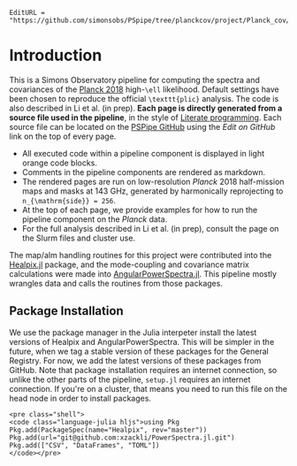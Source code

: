 ```@meta
EditURL = "https://github.com/simonsobs/PSpipe/tree/planckcov/project/Planck_cov/docs/src/index.md"
```

# Introduction

This is a Simons Observatory pipeline for computing the spectra and covariances of the
[Planck 2018](https://arxiv.org/abs/1907.12875) high-``\ell`` likelihood. Default
settings have been chosen to reproduce the official ``\texttt{plic}`` analysis. The
code is also described in Li et al. (in prep). **Each page
is directly generated from a source file used in the pipeline**, in the style of
[Literate programming](https://en.wikipedia.org/wiki/Literate_programming). Each source
file can be located on the [PSPipe GitHub](https://github.com/simonsobs/PSpipe) using the
*Edit on GitHub* link on the top of every page.

* All executed code within a pipeline component is displayed in light orange code blocks.
* Comments in the pipeline components are rendered as markdown.
* The rendered pages are run on low-resolution *Planck* 2018 half-mission maps and masks
  at 143 GHz, generated by harmonically reprojecting to ``n_{\mathrm{side}} = 256``.
* At the top of each page, we provide examples for how to run the pipeline component
  on the *Planck* data.
* For the full analysis described in Li et al. (in prep), consult the page on the Slurm
  files and cluster use.

The map/alm handling routines for this project were contributed into
the [Healpix.jl](https://ziotom78.github.io/Healpix.jl/dev/) package, and the
mode-coupling and covariance matrix calculations were made into
[AngularPowerSpectra.jl](https://xzackli.github.io/AngularPowerSpectra.jl/dev/).
This pipeline mostly wrangles data and calls the routines from those packages.


## Package Installation
We use the package manager in the Julia interpeter
install the latest versions of Healpix and AngularPowerSpectra. This will be simpler in
the future, when we tag a stable version of these packages for the General Registry. 
For now, we add the latest versions of these packages from GitHub. Note that package 
installation requires an internet connection, so unlike the other parts of the pipeline,
`setup.jl` requires an internet connection. If you're on a cluster, that means you need 
to run this file on the head node in order to install packages.

```@raw html 
<pre class="shell">
<code class="language-julia hljs">using Pkg  
Pkg.add(PackageSpec(name="Healpix", rev="master")) 
Pkg.add(url="git@github.com:xzackli/PowerSpectra.jl.git")
Pkg.add(["CSV", "DataFrames", "TOML"])
</code></pre>
```
